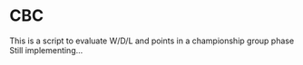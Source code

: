 # CBC

This is a script to evaluate W/D/L and points in a championship group phase
Still implementing...
